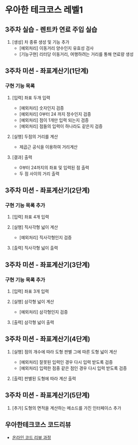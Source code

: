 # 우아한 테크코스 레벨1
## 3주차 실습 - 렌트카 연료 주입 실습
1. [생성] 차 종류 생성 및 기능 추가
	* [예외처리] 이동거리 양수인지 유효성 검사
 	* [기능구현] 리터당 이동거리, 여행하려는 거리를 통해 연료량 생성

## 3주차 미션 - 좌표계산기(1단계)
### 구현 기능 목록
1. [입력] 좌표 두개 입력
	* [예외처리] 숫자인지 검증
	* [예외처리] 0부터 24 까지 정수인지 검증
	* [예외처리] 점이 1개만 입력 되는지 검증
	* [예외처리] 점들의 입력이 하나라도 같은지 검증

2. [실행] 두점의 거리를 계산
	* 제곱근 공식을 이용하여 거리계산

3. [결과] 출력
	* 0부터 24까지의 좌표 및 입력된 점 출력
	* 두 점 사이의 거리 출력

## 3주차 미션 - 좌표계산기(2단계)
### 구현 기능 목록 추가
1. [입력] 좌표 4개 입력
	
2. [실행] 직사각형 넓이 계산
	* [예외처리] 직사각형인지 검증

3. [출력] 직사각형 넓이 출력

## 3주차 미션 - 좌표계산기(3단계)
### 구현 기능 목록 추가
1. [입력] 좌표 3개 입력

2. [실행] 삼각형 넓이 계산
	* [예외처리] 삼각형인지 검증

3. [출력] 삼각형 넓이 출력

## 3주차 미션 - 좌표계산기(4단계)
1. [실행] 점의 개수에 따라 도형 판별 그에 따른 도형 넓이 계산
	* [예외처리] 잘못된 입력인 경우 다시 입력 받도록 검증
	* [예외처리] 입력한 점중 같은 점인 경우 다시 입력 받도록 검증

2. [출력] 판별된 도형에 따라 계산 출력

## 3주차 미션 - 좌표계산기(5단계)
1. [추가] 도형의 면적을 계산하는 메소드를 가진 인터페이스 추가

## 우아한테크코스 코드리뷰
* [온라인 코드 리뷰 과정](https://github.com/woowacourse/woowacourse-docs/blob/master/maincourse/README.md)
